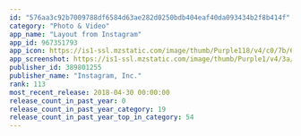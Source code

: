 ```yaml
---
id: "576aa3c92b7009788df6584d63ae282d0250bdb404eaf40da093434b2f8b414f"
category: "Photo & Video"
app_name: "Layout from Instagram"
app_id: 967351793
app_icon: https://is1-ssl.mzstatic.com/image/thumb/Purple118/v4/c0/7b/6b/c07b6bc2-4fb7-3d47-d07a-e88f6abdd925/AppIcon-1x_U007emarketing-85-220-3.png/1024x1024bb.png
app_screenshot: https://is1-ssl.mzstatic.com/image/thumb/Purple1/v4/3a/c2/6a/3ac26a6d-414f-461e-7f90-251b70c27364/pr_source.png/1242x2208bb.png
publisher_id: 389801255
publisher_name: "Instagram, Inc."
rank: 113
most_recent_release: 2018-04-30 00:00:00
release_count_in_past_year: 0
release_count_in_past_year_category: 19
release_count_in_past_year_top_in_category: 54
---
```

